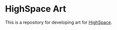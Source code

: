 # HighSpace Art

This is a repository for developing art for [HighSpace](https://github.com/HighSpaceGame/HighSpace). 